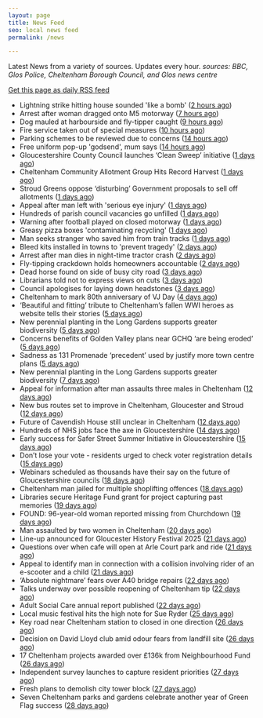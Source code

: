 ```yaml
---
layout: page
title: News Feed
seo: local news feed
permalink: /news

---
```


Latest News from a variety of sources. Updates every hour.
_sources: BBC, Glos Police, Cheltenham Borough Council, and Glos news centre_

[Get this page as daily RSS feed](/daily.rss)

<!-- news_marker starts -->
- Lightning strike hitting house sounded 'like a bomb' ([2 hours ago](https://www.bbc.com/news/articles/ce830zjp865o?at_medium=RSS&at_campaign=rss))
- Arrest after woman dragged onto M5 motorway ([7 hours ago](https://www.bbc.com/news/articles/cj4wynx8zq0o?at_medium=RSS&at_campaign=rss))
- Dog mauled at harbourside and fly-tipper caught ([9 hours ago](https://www.bbc.com/news/articles/cn5eqw0dvdko?at_medium=RSS&at_campaign=rss))
- Fire service taken out of special measures ([10 hours ago](https://www.bbc.com/news/articles/c3v3zll0l9do?at_medium=RSS&at_campaign=rss))
- Parking schemes to be reviewed due to concerns ([14 hours ago](https://www.bbc.com/news/articles/cd7yyw5v142o?at_medium=RSS&at_campaign=rss))
- Free uniform pop-up 'godsend', mum says ([14 hours ago](https://www.bbc.com/news/articles/c0kz3zlv6pjo?at_medium=RSS&at_campaign=rss))
- Gloucestershire County Council launches ‘Clean Sweep’ initiative ([1 days ago](https://gloucesternewscentre.co.uk/gloucestershire-county-council-launches-clean-sweep-initiative/))
- Cheltenham Community Allotment Group Hits Record Harvest ([1 days ago](https://gloucesternewscentre.co.uk/cheltenham-community-allotment-group-hits-record-harvest/))
- Stroud Greens oppose ‘disturbing’ Government proposals to sell off allotments ([1 days ago](https://gloucesternewscentre.co.uk/stroud-greens-oppose-disturbing-government-proposals-to-sell-off-allotments/))
- Appeal after man left with 'serious eye injury' ([1 days ago](https://www.bbc.com/news/articles/cx2xxdj831xo?at_medium=RSS&at_campaign=rss))
- Hundreds of parish council vacancies go unfilled ([1 days ago](https://www.bbc.com/news/articles/c8jppvey49po?at_medium=RSS&at_campaign=rss))
- Warning after football played on closed motorway ([1 days ago](https://www.bbc.com/news/articles/czjmm23dyd2o?at_medium=RSS&at_campaign=rss))
- Greasy pizza boxes 'contaminating recycling' ([1 days ago](https://www.bbc.com/news/articles/c80dk48np5go?at_medium=RSS&at_campaign=rss))
- Man seeks stranger who saved him from train tracks ([1 days ago](https://www.bbc.com/news/articles/cz6033xdx26o?at_medium=RSS&at_campaign=rss))
- Bleed kits installed in towns to 'prevent tragedy' ([2 days ago](https://www.bbc.com/news/articles/cdx0l2kxwlro?at_medium=RSS&at_campaign=rss))
- Arrest after man dies in night-time tractor crash ([2 days ago](https://www.bbc.com/news/articles/cn0rq01l84jo?at_medium=RSS&at_campaign=rss))
- Fly-tipping crackdown holds homeowners accountable ([2 days ago](https://www.bbc.com/news/articles/cn840kv32g8o?at_medium=RSS&at_campaign=rss))
- Dead horse found on side of busy city road ([3 days ago](https://www.bbc.com/news/articles/c201n8n1x8xo?at_medium=RSS&at_campaign=rss))
- Librarians told not to express views on cuts ([3 days ago](https://www.bbc.com/news/articles/cev200y3j3zo?at_medium=RSS&at_campaign=rss))
- Council apologises for laying down headstones ([3 days ago](https://www.bbc.com/news/articles/cx23008xn3ko?at_medium=RSS&at_campaign=rss))
- Cheltenham to mark 80th anniversary of VJ Day ([4 days ago](https://www.cheltenham.gov.uk/news/article/3039/cheltenham_to_mark_80th_anniversary_of_vj_day))
- ‘Beautiful and fitting’ tribute to Cheltenham’s fallen WWI heroes as website tells their stories ([5 days ago](https://gloucesternewscentre.co.uk/beautiful-and-fitting-tribute-to-cheltenhams-fallen-wwi-heroes-as-website-tells-their-stories/))
- New perennial planting in the Long Gardens supports greater biodiversity ([5 days ago](https://gloucesternewscentre.co.uk/new-perennial-planting-in-the-long-gardens-supports-greater-biodiversity/))
- Concerns benefits of Golden Valley plans near GCHQ ‘are being eroded’ ([5 days ago](https://gloucesternewscentre.co.uk/concerns-benefits-of-golden-valley-plans-near-gchq-are-being-eroded/))
- Sadness as 131 Promenade ‘precedent’ used by justify more town centre plans ([5 days ago](https://gloucesternewscentre.co.uk/sadness-as-131-promenade-precedent-used-by-justify-more-town-centre-plans/))
- New perennial planting in the Long Gardens supports greater biodiversity ([7 days ago](https://www.cheltenham.gov.uk/news/article/3038/new_perennial_planting_in_the_long_gardens_supports_greater_biodiversity))
- Appeal for information after man assaults three males in Cheltenham ([12 days ago](https://gloucesternewscentre.co.uk/appeal-for-information-after-man-assaults-three-males-in-cheltenham/))
- New bus routes set to improve in Cheltenham, Gloucester and Stroud ([12 days ago](https://gloucesternewscentre.co.uk/new-bus-routes-set-to-improve-in-cheltenham-gloucester-and-stroud/))
- Future of Cavendish House still unclear in Cheltenham ([12 days ago](https://www.bbc.co.uk/sounds/play/p0lt903y?at_medium=RSS&at_campaign=rss))
- Hundreds of NHS jobs face the axe in Gloucestershire ([14 days ago](https://gloucesternewscentre.co.uk/hundreds-of-nhs-jobs-face-the-axe-in-gloucestershire/))
- Early success for Safer Street Summer Initiative in Gloucestershire ([15 days ago](https://gloucesternewscentre.co.uk/early-success-for-safer-street-summer-initiative-in-gloucestershire/))
- Don’t lose your vote - residents urged to check voter registration details ([15 days ago](https://www.cheltenham.gov.uk/news/article/3037/dont_lose_your_vote_-_residents_urged_to_check_voter_registration_details))
- Webinars scheduled as thousands have their say on the future of Gloucestershire councils ([18 days ago](https://gloucesternewscentre.co.uk/webinars-scheduled-as-thousands-have-their-say-on-the-future-of-gloucestershire-councils/))
- Cheltenham man jailed for multiple shoplifting offences ([18 days ago](https://gloucesternewscentre.co.uk/cheltenham-man-jailed-for-multiple-shoplifting-offences/))
- Libraries secure Heritage Fund grant for project capturing past memories ([19 days ago](https://gloucesternewscentre.co.uk/libraries-secure-heritage-fund-grant-for-project-capturing-past-memories/))
- FOUND: 96-year-old woman reported missing from Churchdown ([19 days ago](https://gloucesternewscentre.co.uk/search-for-96-year-old-woman-reported-missing-from-churchdown/))
- Man assaulted by two women in Cheltenham ([20 days ago](https://gloucesternewscentre.co.uk/man-assaulted-by-two-women-in-cheltenham/))
- Line-up announced for Gloucester History Festival 2025 ([21 days ago](https://gloucesternewscentre.co.uk/line-up-announced-for-gloucester-history-festival-2025/))
- Questions over when cafe will open at Arle Court park and ride ([21 days ago](https://gloucesternewscentre.co.uk/questions-over-when-cafe-will-open-at-arle-court-park-and-ride/))
- Appeal to identify man in connection with a collision involving rider of an e-scooter and a child ([21 days ago](https://gloucesternewscentre.co.uk/appeal-to-identify-man-in-connection-with-a-collision-involving-rider-of-an-e-scooter-and-a-child/))
- ‘Absolute nightmare’ fears over A40 bridge repairs ([22 days ago](https://gloucesternewscentre.co.uk/absolute-nightmare-fears-over-a40-bridge-repairs/))
- Talks underway over possible reopening of Cheltenham tip ([22 days ago](https://gloucesternewscentre.co.uk/talks-underway-over-possible-reopening-of-cheltenham-tip/))
- Adult Social Care annual report published ([22 days ago](https://gloucesternewscentre.co.uk/adult-social-care-annual-report-published/))
- Local music festival hits the high note for Sue Ryder ([25 days ago](https://gloucesternewscentre.co.uk/local-music-festival-hits-the-high-note-for-sue-ryder/))
- Key road near Cheltenham station to closed in one direction ([26 days ago](https://gloucesternewscentre.co.uk/key-road-near-cheltenham-station-to-closed-in-one-direction/))
- Decision on David Lloyd club amid odour fears from landfill site ([26 days ago](https://gloucesternewscentre.co.uk/decision-on-david-lloyd-club-amid-odour-fears-from-landfill-site/))
- 17 Cheltenham projects awarded over £136k from Neighbourhood Fund ([26 days ago](https://www.cheltenham.gov.uk/news/article/3036/17_cheltenham_projects_awarded_over_136k_from_neighbourhood_fund))
- Independent survey launches to capture resident priorities ([27 days ago](https://www.cheltenham.gov.uk/news/article/3035/independent_survey_launches_to_capture_resident_priorities))
- Fresh plans to demolish city tower block ([27 days ago](https://www.bbc.co.uk/sounds/play/p0lqdgnz?at_medium=RSS&at_campaign=rss))
- Seven Cheltenham parks and gardens celebrate another year of Green Flag success ([28 days ago](https://www.cheltenham.gov.uk/news/article/3034/seven_cheltenham_parks_and_gardens_celebrate_another_year_of_green_flag_success))

<!-- news_marker ends -->
